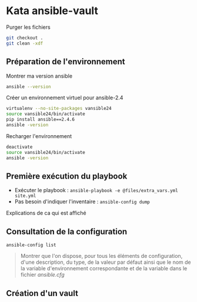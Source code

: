 # Kata ansible-vault

Purger les fichiers

```bash
git checkout .
git clean -xdf
```

## Préparation de l'environnement

Montrer ma version ansible

```bash
ansible --version
```

Créer un environnement virtuel pour ansible-2.4

```bash
virtualenv --no-site-packages vansible24
source vansible24/bin/activate
pip install ansible==2.4.6
ansible -version
```

Recharger l'environnement

```bash
deactivate
source vansible24/bin/activate
ansible -version
```

## Première exécution du playbook

* Exécuter le playbook : `ansible-playbook -e @files/extra_vars.yml site.yml`
* Pas besoin d'indiquer l'inventaire : `ansible-config dump`

Explications de ca qui est affiché

## Consultation de la configuration

`ansible-config list`

> Montrer que l'on dispose, pour tous les éléments de configuration, d'une description, du type, de la valeur par défaut ainsi que le nom de la variable d'environnement correspondante et de la variable dans le fichier *ansible.cfg*

## Création d'un vault
